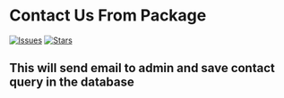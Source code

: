 # Contact Us From Package

[![Issues](https://img.shields.io/github/issues/alongal/contact-package?style=flat-square)](https://github.com/alongal/contact-package/issues)
[![Stars](https://img.shields.io/github/stars/alongal/contact-package?style=flat-square)](https://github.com/alongal/contact-package/stargazers)

## This will send email to admin and save contact query in the database

